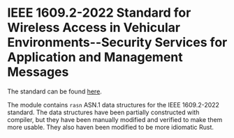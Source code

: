 
# IEEE 1609.2-2022 Standard for Wireless Access in Vehicular Environments--Security Services for Application and Management Messages

The standard can be found [here](https://standards.ieee.org/ieee/1609.2/10258/).

The module contains `rasn` ASN.1 data structures for the IEEE 1609.2-2022 standard.
The data structures have been partially constructed with compiler, but they have been manually modified and verified to make them more usable. They also haven been modified to be more idiomatic Rust.

